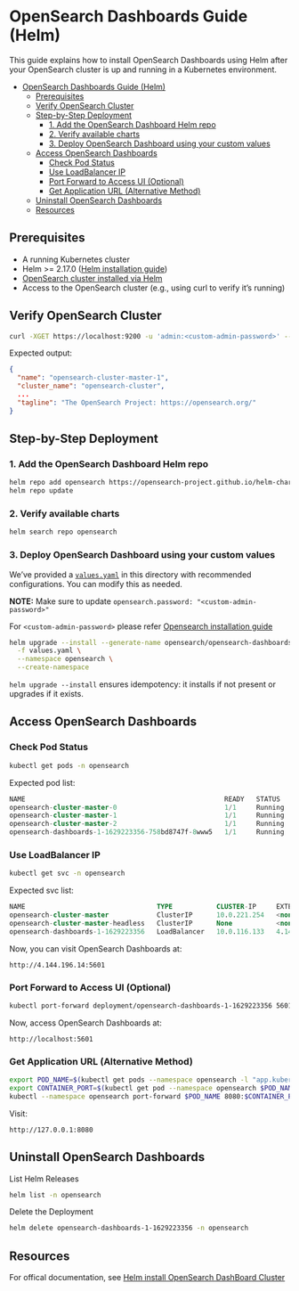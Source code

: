 # OpenSearch Dashboards Guide (Helm)
This guide explains how to install OpenSearch Dashboards using Helm after your OpenSearch cluster is up and running in a Kubernetes environment.

- [OpenSearch Dashboards Guide (Helm)](#opensearch-dashboards-guide-helm)
  - [Prerequisites](#prerequisites)
  - [Verify OpenSearch Cluster](#verify-opensearch-cluster)
  - [Step-by-Step Deployment](#step-by-step-deployment)
    - [1. Add the OpenSearch Dashboard Helm repo](#1-add-the-opensearch-dashboard-helm-repo)
    - [2. Verify available charts](#2-verify-available-charts)
    - [3. Deploy OpenSearch Dashboard using your custom values](#3-deploy-opensearch-dashboard-using-your-custom-values)
  - [Access OpenSearch Dashboards](#access-opensearch-dashboards)
    - [Check Pod Status](#check-pod-status)
    - [Use LoadBalancer IP](#use-loadbalancer-ip)
    - [Port Forward to Access UI (Optional)](#port-forward-to-access-ui-optional)
    - [Get Application URL (Alternative Method)](#get-application-url-alternative-method)
  - [Uninstall OpenSearch Dashboards](#uninstall-opensearch-dashboards)
  - [Resources](#resources)

## Prerequisites
- A running Kubernetes cluster
- Helm >= 2.17.0 ([Helm installation guide](https://helm.sh/docs/intro/install/))
- <a href="../opensearch/README.md" >OpenSearch cluster installed via Helm</a>
- Access to the OpenSearch cluster (e.g., using curl to verify it’s running)

## Verify OpenSearch Cluster
```bash
curl -XGET https://localhost:9200 -u 'admin:<custom-admin-password>' --insecure
```

Expected output:

```json
{
  "name": "opensearch-cluster-master-1",
  "cluster_name": "opensearch-cluster",
  ...
  "tagline": "The OpenSearch Project: https://opensearch.org/"
}
```
## Step-by-Step Deployment
### 1. Add the OpenSearch Dashboard Helm repo
```bash
helm repo add opensearch https://opensearch-project.github.io/helm-charts/
helm repo update
```

### 2. Verify available charts
```bash
helm search repo opensearch
```

### 3. Deploy OpenSearch Dashboard using your custom values
We’ve provided a <a href="./values.yaml">`values.yaml`</a> in this directory with recommended configurations. You can modify this as needed.

**NOTE:** Make sure to update `opensearch.password: "<custom-admin-password>"`

For `<custom-admin-password>` please refer <a href="../opensearch/README.md">Opensearch installation guide</a>

```bash
helm upgrade --install --generate-name opensearch/opensearch-dashboards \
  -f values.yaml \
  --namespace opensearch \
  --create-namespace
```
`helm upgrade --install` ensures idempotency: it installs if not present or upgrades if it exists.

## Access OpenSearch Dashboards
### Check Pod Status
```bash
kubectl get pods -n opensearch
```
Expected pod list:

```sql
NAME                                                  READY   STATUS    RESTARTS   AGE
opensearch-cluster-master-0                           1/1     Running   0          4m35s
opensearch-cluster-master-1                           1/1     Running   0          4m35s
opensearch-cluster-master-2                           1/1     Running   0          4m35s
opensearch-dashboards-1-1629223356-758bd8747f-8www5   1/1     Running   0          66s
```

### Use LoadBalancer IP
```bash
kubectl get svc -n opensearch
```

Expected svc list:
```sql
NAME                                 TYPE           CLUSTER-IP     EXTERNAL-IP    PORT(S)                         AGE
opensearch-cluster-master            ClusterIP      10.0.221.254   <none>         9200/TCP,9300/TCP,9600/TCP      5m25s
opensearch-cluster-master-headless   ClusterIP      None           <none>         9200/TCP,9300/TCP,9600/TCP      5m25s
opensearch-dashboards-1-1629223356   LoadBalancer   10.0.116.133   4.144.196.14   5601:32760/TCP,9601:31177/TCP   1m14s
```
Now, you can visit OpenSearch Dashboards at:

```
http://4.144.196.14:5601
```

### Port Forward to Access UI (Optional)
```bash
kubectl port-forward deployment/opensearch-dashboards-1-1629223356 5601
```
Now, access OpenSearch Dashboards at:

```
http://localhost:5601
```
### Get Application URL (Alternative Method)
```bash
export POD_NAME=$(kubectl get pods --namespace opensearch -l "app.kubernetes.io/name=opensearch-dashboards" -o jsonpath="{.items[0].metadata.name}")
export CONTAINER_PORT=$(kubectl get pod --namespace opensearch $POD_NAME -o jsonpath="{.spec.containers[0].ports[0].containerPort}")
kubectl --namespace opensearch port-forward $POD_NAME 8080:$CONTAINER_PORT
```
Visit:
```
http://127.0.0.1:8080
```

## Uninstall OpenSearch Dashboards
List Helm Releases
```bash
helm list -n opensearch
```
Delete the Deployment
```bash
helm delete opensearch-dashboards-1-1629223356 -n opensearch
```

## Resources
For offical documentation, see <a href="https://docs.opensearch.org/docs/latest/install-and-configure/install-dashboards/helm/" >Helm install OpenSearch DashBoard Cluster</a>